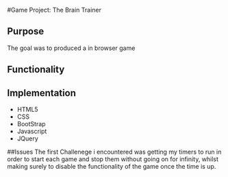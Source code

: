 #Game Project: The Brain Trainer 

## Purpose  
The goal was to produced a in browser game

## Functionality
## Implementation
* HTML5
* CSS
* BootStrap 
* Javascript 
* JQuery 

##Issues
The first Challenege i encountered was getting my timers to run in order to start each game and stop them without going on for infinity, whilst making surely to disable the functionality of the game once the time is up.



#